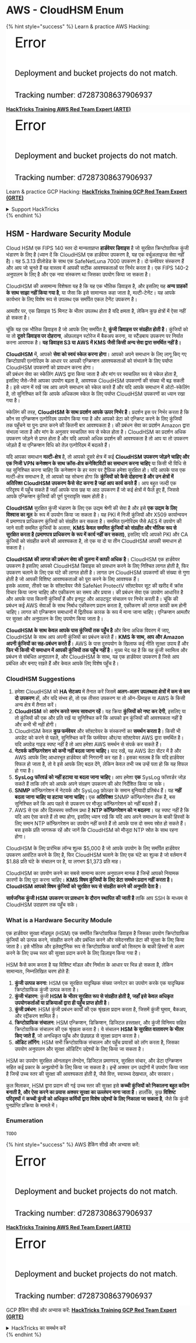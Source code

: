 # AWS - CloudHSM Enum

{% hint style="success" %}
Learn & practice AWS Hacking:<img src="../../../.gitbook/assets/image (1) (1).png" alt="" data-size="line">[**HackTricks Training AWS Red Team Expert (ARTE)**](https://training.hacktricks.xyz/courses/arte)<img src="../../../.gitbook/assets/image (1) (1).png" alt="" data-size="line">\
Learn & practice GCP Hacking: <img src="../../../.gitbook/assets/image (2).png" alt="" data-size="line">[**HackTricks Training GCP Red Team Expert (GRTE)**<img src="../../../.gitbook/assets/image (2).png" alt="" data-size="line">](https://training.hacktricks.xyz/courses/grte)

<details>

<summary>Support HackTricks</summary>

* Check the [**subscription plans**](https://github.com/sponsors/carlospolop)!
* **Join the** 💬 [**Discord group**](https://discord.gg/hRep4RUj7f) or the [**telegram group**](https://t.me/peass) or **follow** us on **Twitter** 🐦 [**@hacktricks\_live**](https://twitter.com/hacktricks\_live)**.**
* **Share hacking tricks by submitting PRs to the** [**HackTricks**](https://github.com/carlospolop/hacktricks) and [**HackTricks Cloud**](https://github.com/carlospolop/hacktricks-cloud) github repos.

</details>
{% endhint %}

## HSM - Hardware Security Module

Cloud HSM एक FIPS 140 स्तर दो मान्यताप्राप्त **हार्डवेयर डिवाइस** है जो सुरक्षित क्रिप्टोग्राफिक कुंजी भंडारण के लिए है (ध्यान दें कि CloudHSM एक हार्डवेयर उपकरण है, यह एक वर्चुअलाइज्ड सेवा नहीं है)। यह 5.3.13 प्रीलोडेड के साथ एक SafeNetLuna 7000 उपकरण है। दो फर्मवेयर संस्करण हैं और आप जो चुनते हैं वह वास्तव में आपकी सटीक आवश्यकताओं पर निर्भर करता है। एक FIPS 140-2 अनुपालन के लिए है और एक नया संस्करण था जिसका उपयोग किया जा सकता है।

CloudHSM की असामान्य विशेषता यह है कि यह एक भौतिक डिवाइस है, और इसलिए यह **अन्य ग्राहकों के साथ साझा नहीं किया गया है**, या जैसा कि इसे सामान्यतः कहा जाता है, मल्टी-टेनेंट। यह आपके कार्यभार के लिए विशेष रूप से उपलब्ध एक समर्पित एकल टेनेंट उपकरण है।

आमतौर पर, एक डिवाइस 15 मिनट के भीतर उपलब्ध होता है यदि क्षमता है, लेकिन कुछ क्षेत्रों में ऐसा नहीं हो सकता है।

चूंकि यह एक भौतिक डिवाइस है जो आपके लिए समर्पित है, **कुंजी डिवाइस पर संग्रहीत होती है**। कुंजियों को या तो **दूसरे डिवाइस पर दोहराना**, ऑफ़लाइन स्टोरेज में बैकअप करना, या स्टैंडबाय उपकरण पर निर्यात करना आवश्यक है। **यह डिवाइस S3 या AWS में KMS जैसी किसी अन्य सेवा द्वारा समर्थित नहीं है।**

**CloudHSM** में, आपको **सेवा को स्वयं स्केल करना होगा**। आपको अपने समाधान के लिए लागू किए गए क्रिप्टोग्राफी एल्गोरिदम के आधार पर आपकी एन्क्रिप्शन आवश्यकताओं को संभालने के लिए पर्याप्त CloudHSM उपकरणों को प्रावधान करना होगा।\
की प्रबंधन सेवा का स्केलिंग AWS द्वारा किया जाता है और मांग पर स्वचालित रूप से स्केल होता है, इसलिए जैसे-जैसे आपका उपयोग बढ़ता है, आवश्यक CloudHSM उपकरणों की संख्या भी बढ़ सकती है। इसे ध्यान में रखें जब आप अपने समाधान को स्केल करते हैं और यदि आपके समाधान में ऑटो-स्केलिंग है, तो सुनिश्चित करें कि आपके अधिकतम स्केल के लिए पर्याप्त CloudHSM उपकरणों का ध्यान रखा गया है।

स्केलिंग की तरह, **CloudHSM के साथ प्रदर्शन आपके ऊपर निर्भर है**। प्रदर्शन इस पर निर्भर करता है कि कौन सा एन्क्रिप्शन एल्गोरिदम उपयोग किया गया है और आपको डेटा को एन्क्रिप्ट करने के लिए कुंजियों तक पहुँचने या पुनः प्राप्त करने की कितनी बार आवश्यकता है। की प्रबंधन सेवा का प्रदर्शन Amazon द्वारा संभाला जाता है और मांग के अनुसार स्वचालित रूप से स्केल होता है। CloudHSM का प्रदर्शन अधिक उपकरण जोड़ने से प्राप्त होता है और यदि आपको अधिक प्रदर्शन की आवश्यकता है तो आप या तो उपकरण जोड़ते हैं या एन्क्रिप्शन विधि को तेज़ एल्गोरिदम में बदलते हैं।

यदि आपका समाधान **मल्टी-क्षेत्र** है, तो आपको दूसरे क्षेत्र में कई **CloudHSM उपकरण जोड़ने चाहिए और एक निजी VPN कनेक्शन के साथ क्रॉस-क्षेत्र कनेक्टिविटी का समाधान करना चाहिए** या किसी भी विधि से यह सुनिश्चित करना चाहिए कि कनेक्शन के हर स्तर पर ट्रैफ़िक हमेशा सुरक्षित हो। यदि आपके पास एक मल्टी-क्षेत्र समाधान है, तो आपको यह सोचना होगा कि **कुंजियों को कैसे दोहराना है और उन क्षेत्रों में अतिरिक्त CloudHSM उपकरण कैसे सेट करना है जहां आप कार्य करते हैं**। आप बहुत जल्दी एक परिदृश्य में पहुँच सकते हैं जहाँ आपके पास छह या आठ उपकरण हैं जो कई क्षेत्रों में फैले हुए हैं, जिससे आपके एन्क्रिप्शन कुंजियों की पूर्ण पुनरावृत्ति सक्षम होती है।

**CloudHSM** सुरक्षित कुंजी भंडारण के लिए एक उद्यम श्रेणी की सेवा है और इसे **एक उद्यम के लिए विश्वास का मूल** के रूप में उपयोग किया जा सकता है। यह PKI में निजी कुंजियों और X509 कार्यान्वयन में प्रमाणपत्र प्राधिकरण कुंजियों को संग्रहीत कर सकता है। सममित एल्गोरिदम जैसे AES में उपयोग की जाने वाली सममित कुंजियों के अलावा, **KMS केवल सममित कुंजियों को संग्रहीत और भौतिक रूप से सुरक्षित करता है (प्रमाणपत्र प्राधिकरण के रूप में कार्य नहीं कर सकता)**, इसलिए यदि आपको PKI और CA कुंजियों को संग्रहीत करने की आवश्यकता है, तो एक या दो या तीन CloudHSM आपकी समाधान हो सकता है।

**CloudHSM की लागत की प्रबंधन सेवा की तुलना में काफी अधिक है**। CloudHSM एक हार्डवेयर उपकरण है इसलिए आपको CloudHSM डिवाइस को प्रावधान करने के लिए निश्चित लागत होती है, फिर उपकरण चलाने के लिए एक घंटे की लागत होती है। लागत उन CloudHSM उपकरणों की संख्या से गुणा होती है जो आपकी विशिष्ट आवश्यकताओं को पूरा करने के लिए आवश्यक हैं।\
इसके अलावा, तीसरे पक्ष के सॉफ़्टवेयर जैसे SafeNet ProtectV सॉफ़्टवेयर सूट की खरीद में क्रॉस विचार किया जाना चाहिए और एकीकरण का समय और प्रयास। की प्रबंधन सेवा एक उपयोग आधारित है और आपके पास कितनी कुंजियाँ हैं और इनपुट और आउटपुट संचालन पर निर्भर करती है। चूंकि की प्रबंधन कई AWS सेवाओं के साथ निर्बाध एकीकरण प्रदान करता है, एकीकरण की लागत काफी कम होनी चाहिए। लागत को एन्क्रिप्शन समाधानों में द्वितीयक कारक के रूप में माना जाना चाहिए। एन्क्रिप्शन आमतौर पर सुरक्षा और अनुपालन के लिए उपयोग किया जाता है।

**CloudHSM के साथ केवल आपके पास कुंजियों तक पहुँच है** और बिना अधिक विवरण में जाए, CloudHSM के साथ आप अपनी कुंजियों का प्रबंधन करते हैं। **KMS के साथ, आप और Amazon अपनी कुंजियों का सह-प्रबंधन करते हैं**। AWS के पास दुरुपयोग के खिलाफ कई नीति सुरक्षा उपाय हैं और **फिर भी किसी भी समाधान में आपकी कुंजियों तक पहुँच नहीं है**। मुख्य भेद यह है कि यह कुंजी स्वामित्व और प्रबंधन से संबंधित अनुपालन है, और CloudHSM के साथ, यह एक हार्डवेयर उपकरण है जिसे आप प्रबंधित और बनाए रखते हैं और केवल आपके लिए विशेष पहुँच है।

### CloudHSM Suggestions

1. हमेशा CloudHSM को **HA सेटअप** में तैनात करें जिसमें **अलग-अलग उपलब्धता क्षेत्रों में कम से कम दो उपकरण** हों, और यदि संभव हो, तो एक तीसरा उपकरण या तो ऑन-प्रिमाइस या AWS के किसी अन्य क्षेत्र में तैनात करें।
2. **CloudHSM** को **आरंभ करते समय सावधान रहें**। यह क्रिया **कुंजियों को नष्ट कर देगी**, इसलिए या तो कुंजियों की एक और प्रति रखें या सुनिश्चित करें कि आपको इन कुंजियों की आवश्यकता नहीं है और कभी भी नहीं होगी।
3. CloudHSM केवल **कुछ फर्मवेयर** और सॉफ़्टवेयर के संस्करणों का **समर्थन करता है**। किसी भी अपडेट को करने से पहले, सुनिश्चित करें कि फर्मवेयर और/या सॉफ़्टवेयर AWS द्वारा समर्थित है। यदि अपग्रेड गाइड स्पष्ट नहीं है तो आप हमेशा AWS समर्थन से संपर्क कर सकते हैं।
4. **नेटवर्क कॉन्फ़िगरेशन को कभी नहीं बदला जाना चाहिए।** याद रखें, यह AWS डेटा सेंटर में है और AWS आपके लिए आधारभूत हार्डवेयर की निगरानी कर रहा है। इसका मतलब है कि यदि हार्डवेयर विफल हो जाता है, तो वे इसे आपके लिए बदल देंगे, लेकिन केवल तभी जब उन्हें पता हो कि यह विफल हो गया है।
5. **SysLog फॉरवर्ड को नहीं हटाया या बदला जाना चाहिए**। आप हमेशा **एक** SysLog फॉरवर्डर जोड़ सकते हैं ताकि लॉग को आपके अपने संग्रहण उपकरण की ओर निर्देशित किया जा सके।
6. **SNMP** कॉन्फ़िगरेशन में नेटवर्क और SysLog फ़ोल्डर के समान बुनियादी प्रतिबंध हैं। यह **नहीं बदला जाना चाहिए या हटाया जाना चाहिए**। एक **अतिरिक्त** SNMP कॉन्फ़िगरेशन ठीक है, बस सुनिश्चित करें कि आप पहले से उपकरण पर मौजूद कॉन्फ़िगरेशन को नहीं बदलते हैं।
7. AWS से एक और दिलचस्प सर्वोत्तम प्रथा है **NTP कॉन्फ़िगरेशन को न बदलना**। यह स्पष्ट नहीं है कि यदि आप ऐसा करते हैं तो क्या होगा, इसलिए ध्यान रखें कि यदि आप अपने समाधान के बाकी हिस्सों के लिए समान NTP कॉन्फ़िगरेशन का उपयोग नहीं करते हैं तो आपके पास दो समय स्रोत हो सकते हैं। बस इसके प्रति जागरूक रहें और जानें कि CloudHSM को मौजूदा NTP स्रोत के साथ रहना होगा।

CloudHSM के लिए प्रारंभिक लॉन्च शुल्क $5,000 है जो आपके उपयोग के लिए समर्पित हार्डवेयर उपकरण आवंटित करने के लिए है, फिर CloudHSM चलाने के लिए एक घंटे का शुल्क है जो वर्तमान में $1.88 प्रति घंटे के संचालन पर है, या लगभग $1,373 प्रति माह।

CloudHSM का उपयोग करने का सबसे सामान्य कारण अनुपालन मानक है जिन्हें आपको नियामक कारणों के लिए पूरा करना चाहिए। **KMS विषम कुंजियों के लिए डेटा समर्थन प्रदान नहीं करता है। CloudHSM आपको विषम कुंजियों को सुरक्षित रूप से संग्रहीत करने की अनुमति देता है**।

**सार्वजनिक कुंजी HSM उपकरण पर प्रावधान के दौरान स्थापित की जाती है** ताकि आप SSH के माध्यम से CloudHSM उदाहरण तक पहुँच सकें।

### What is a Hardware Security Module

एक हार्डवेयर सुरक्षा मॉड्यूल (HSM) एक समर्पित क्रिप्टोग्राफिक डिवाइस है जिसका उपयोग क्रिप्टोग्राफिक कुंजियों को उत्पन्न करने, संग्रहीत करने और प्रबंधित करने और संवेदनशील डेटा की सुरक्षा के लिए किया जाता है। इसे भौतिक और इलेक्ट्रॉनिक रूप से क्रिप्टोग्राफिक कार्यों को सिस्टम के बाकी हिस्सों से अलग करने के लिए उच्च स्तर की सुरक्षा प्रदान करने के लिए डिज़ाइन किया गया है।

HSM कैसे काम करता है यह विशिष्ट मॉडल और निर्माता के आधार पर भिन्न हो सकता है, लेकिन सामान्यतः, निम्नलिखित चरण होते हैं:

1. **कुंजी उत्पन्न करना**: HSM एक सुरक्षित यादृच्छिक संख्या जनरेटर का उपयोग करके एक यादृच्छिक क्रिप्टोग्राफिक कुंजी उत्पन्न करता है।
2. **कुंजी भंडारण**: कुंजी **HSM के भीतर सुरक्षित रूप से संग्रहीत होती है, जहाँ इसे केवल अधिकृत उपयोगकर्ताओं या प्रक्रियाओं द्वारा ही पहुँच प्राप्त होती है**।
3. **कुंजी प्रबंधन**: HSM कुंजी प्रबंधन कार्यों की एक श्रृंखला प्रदान करता है, जिसमें कुंजी घुमाव, बैकअप, और रद्दीकरण शामिल हैं।
4. **क्रिप्टोग्राफिक संचालन**: HSM एन्क्रिप्शन, डिक्रिप्शन, डिजिटल हस्ताक्षर, और कुंजी विनिमय सहित क्रिप्टोग्राफिक संचालन की एक श्रृंखला करता है। ये संचालन **HSM के सुरक्षित वातावरण के भीतर किए जाते हैं**, जो अनधिकृत पहुँच और छेड़छाड़ से सुरक्षा प्रदान करता है।
5. **ऑडिट लॉगिंग**: HSM सभी क्रिप्टोग्राफिक संचालन और पहुँच प्रयासों को लॉग करता है, जिसका उपयोग अनुपालन और सुरक्षा ऑडिटिंग उद्देश्यों के लिए किया जा सकता है।

HSM का उपयोग सुरक्षित ऑनलाइन लेनदेन, डिजिटल प्रमाणपत्र, सुरक्षित संचार, और डेटा एन्क्रिप्शन सहित कई प्रकार के अनुप्रयोगों के लिए किया जा सकता है। इन्हें अक्सर उन उद्योगों में उपयोग किया जाता है जिन्हें उच्च स्तर की सुरक्षा की आवश्यकता होती है, जैसे वित्त, स्वास्थ्य देखभाल, और सरकार।

कुल मिलाकर, HSM द्वारा प्रदान की गई उच्च स्तर की सुरक्षा इसे **कच्ची कुंजियों को निकालना बहुत कठिन बनाती है, और ऐसा करने का प्रयास अक्सर सुरक्षा का उल्लंघन माना जाता है**। हालाँकि, कुछ **विशिष्ट परिदृश्यों** में **कच्ची कुंजी को अधिकृत कर्मियों द्वारा विशेष उद्देश्यों के लिए निकाला जा सकता है**, जैसे कि कुंजी पुनर्प्राप्ति प्रक्रिया के मामले में।

### Enumeration
```
TODO
```
{% hint style="success" %}
AWS हैकिंग सीखें और अभ्यास करें:<img src="../../../.gitbook/assets/image (1) (1).png" alt="" data-size="line">[**HackTricks Training AWS Red Team Expert (ARTE)**](https://training.hacktricks.xyz/courses/arte)<img src="../../../.gitbook/assets/image (1) (1).png" alt="" data-size="line">\
GCP हैकिंग सीखें और अभ्यास करें: <img src="../../../.gitbook/assets/image (2).png" alt="" data-size="line">[**HackTricks Training GCP Red Team Expert (GRTE)**<img src="../../../.gitbook/assets/image (2).png" alt="" data-size="line">](https://training.hacktricks.xyz/courses/grte)

<details>

<summary>HackTricks का समर्थन करें</summary>

* [**सदस्यता योजनाएँ**](https://github.com/sponsors/carlospolop) देखें!
* **हमारे** 💬 [**Discord समूह**](https://discord.gg/hRep4RUj7f) या [**telegram समूह**](https://t.me/peass) में शामिल हों या **हमारे** **Twitter** 🐦 [**@hacktricks\_live**](https://twitter.com/hacktricks\_live)** का पालन करें।**
* **हैकिंग ट्रिक्स साझा करें और** [**HackTricks**](https://github.com/carlospolop/hacktricks) और [**HackTricks Cloud**](https://github.com/carlospolop/hacktricks-cloud) github रिपोजिटरी में PRs सबमिट करें।

</details>
{% endhint %}
